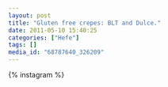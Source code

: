 ```yaml
---
layout: post
title: "Gluten free crepes: BLT and Dulce."
date: 2011-05-10 15:40:25
categories: ["Hefe"]
tags: []
media_id: "68787640_326209"
---
```


{% instagram %}
